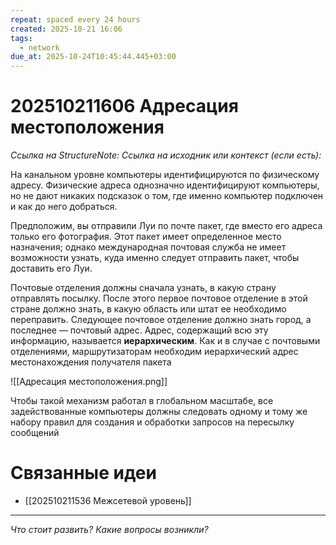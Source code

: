 ```yaml
---
repeat: spaced every 24 hours
created: 2025-10-21 16:06
tags:
  - network
due_at: 2025-10-24T10:45:44.445+03:00
---
```

# 202510211606 Адресация местоположения

*Ссылка на StructureNote:*
*Ссылка на исходник или контекст (если есть):*

На канальном уровне компьютеры идентифицируются по физическому адресу. Физические адреса однозначно идентифицируют компьютеры, но не дают никаких подсказок о том‚ где именно компьютер подключен и как до него добраться.

Предположим, вы отправили Луи по почте пакет‚ где вместо его адреса только его фотография. Этот пакет имеет определенное место назначения; однако международная почтовая служба не имеет возможности узнать, куда именно следует отправить пакет, чтобы доставить его Луи.

Почтовые отделения должны сначала узнать, в какую страну отправлять посылку. После этого первое почтовое отделение в этой стране должно знать, в какую область или штат ее необходимо переправить. Следующее почтовое отделение должно знать город, а последнее — почтовый адрес. Адрес, содержащий всю эту информацию, называется **иерархическим**. Как и в случае с почтовыми отделениями, маршрутизаторам необходим иерархический адрес местонахождения получателя пакета

![[Адресация местоположения.png]]

Чтобы такой механизм работал в глобальном масштабе, все задействованные компьютеры должны следовать одному и тому же набору правил для создания и обработки запросов на пересылку сообщений

# Связанные идеи

- [[202510211536 Межсетевой уровень]]

---

*Что стоит развить? Какие вопросы возникли?*
